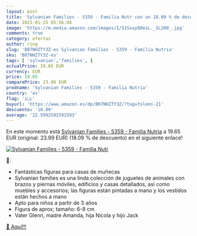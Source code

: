 ```yaml
---
layout: post
title: 'Sylvanian Families - 5359 - Familia Nutr con un 18.09 % de descuento'
date: 2021-01-25 05:56:04
image: 'https://m.media-amazon.com/images/I/51SxayQ0esL._SL200_.jpg'
comments: true
category: ofertas
author: ring
slug: 'B07NHZTY3Z-es Sylvanian Families - 5359 - Familia Nutria'
sku: 'B07NHZTY3Z-es'
tags: [ 'sylvanian','families', ]
actualPrice: 19.65 EUR
currency: EUR
price: 19.65
comparePrice: 23.99 EUR
prodname: 'Sylvanian Families - 5359 - Familia Nutria'
country: 'es'
flag: '🇪🇸'
buyurl: 'https://www.amazon.es/dp/B07NHZTY3Z/?tag=tolees-21'
descuento: '18.09'
average: '22.5992592592593'
---
```


En este momento está [Sylvanian Families - 5359 - Familia Nutria](https://www.amazon.es/dp/B07NHZTY3Z/?tag=tolees-21) a 19.65 EUR (original: 23.99 EUR) (18.09 %  de descuento) en el siguiente enlace!

[![Sylvanian Families - 5359 - Familia Nutr](https://m.media-amazon.com/images/I/51SxayQ0esL._SL200_.jpg)](https://www.amazon.es/dp/B07NHZTY3Z/?tag=tolees-21)

🔎:

- Fantásticas figuras para casas de muñecas
- Sylvanian families es una linda colección de juguetes de animales con brazos y piernas móviles, edificios y casas detallados, así como muebles y accesorios; las figuras están pintadas a mano y los vestidos están hechos a mano
- Apto para niños a partir de 3 años
- Figura de aprox; tamaño: 6-8 cm
- Vater Glenn, madre Amanda, hija Nicola y hijo Jack

[🛒 Aquí!!!](https://www.amazon.es/dp/B07NHZTY3Z/?tag=tolees-21)
